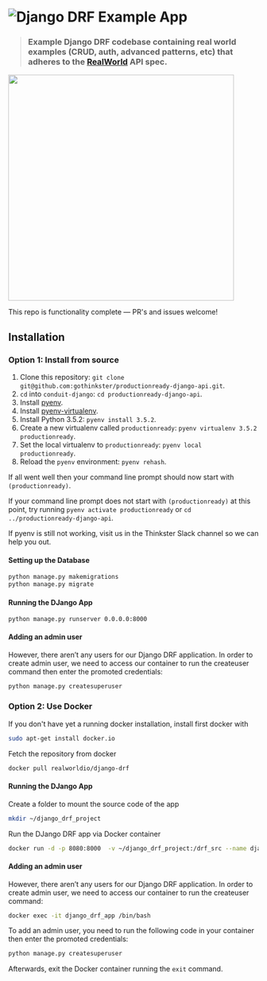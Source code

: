 # ![Django DRF Example App](project-logo.png)

> ### Example Django DRF codebase containing real world examples (CRUD, auth, advanced patterns, etc) that adheres to the [RealWorld](https://github.com/gothinkster/realworld-example-apps) API spec.

<a href="https://thinkster.io/tutorials/django-json-api" target="_blank"><img width="454" src="https://raw.githubusercontent.com/gothinkster/realworld/master/media/learn-btn-hr.png" /></a>

This repo is functionality complete — PR's and issues welcome!

## Installation

### Option 1: Install from source

1. Clone this repository: `git clone git@github.com:gothinkster/productionready-django-api.git`.
2. `cd` into `conduit-django`: `cd productionready-django-api`.
3. Install [pyenv](https://github.com/yyuu/pyenv#installation).
4. Install [pyenv-virtualenv](https://github.com/yyuu/pyenv-virtualenv#installation).
5. Install Python 3.5.2: `pyenv install 3.5.2`.
6. Create a new virtualenv called `productionready`: `pyenv virtualenv 3.5.2 productionready`.
7. Set the local virtualenv to `productionready`: `pyenv local productionready`.
8. Reload the `pyenv` environment: `pyenv rehash`.

If all went well then your command line prompt should now start with `(productionready)`.

If your command line prompt does not start with `(productionready)` at this point, try running `pyenv activate productionready` or `cd ../productionready-django-api`. 

If pyenv is still not working, visit us in the Thinkster Slack channel so we can help you out.

#### Setting up the Database

```bash
python manage.py makemigrations
python manage.py migrate
```

#### Running the DJango App
```
python manage.py runserver 0.0.0.0:8000
```

#### Adding an admin user
However, there aren’t any users for our Django DRF application.
In order to create admin user, we need to access our container to run the createuser command then enter the promoted credentials:
```bash
python manage.py createsuperuser
```


### Option 2: Use Docker

If you don't have yet a running docker installation, install first docker with

```bash
sudo apt-get install docker.io
```

Fetch the repository from docker
```bash
docker pull realworldio/django-drf
```

#### Running the DJango App
Create a folder to mount the source code of the app
```bash
mkdir ~/django_drf_project
```

Run the DJango DRF app via Docker container
```bash
docker run -d -p 8080:8000  -v ~/django_drf_project:/drf_src --name django_drf_app realworldio/django-drf
```

#### Adding an admin user
However, there aren’t any users for our Django DRF application.
In order to create admin user, we need to access our container to run the createuser command:
```bash
docker exec -it django_drf_app /bin/bash
```

To add an admin user, you need to run the following code in your container then enter the promoted credentials:
```bash
python manage.py createsuperuser
```

Afterwards, exit the Docker container running the `exit` command.

